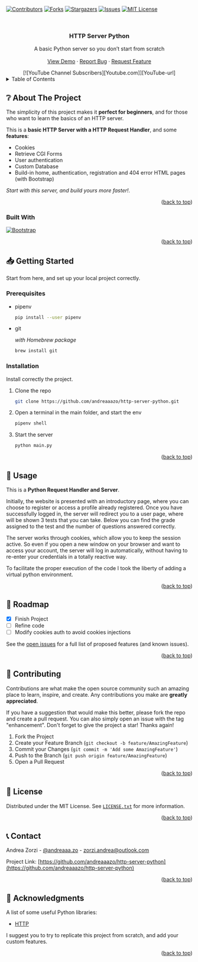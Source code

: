 <!-- PROJECT SHIELDS -->
[![Contributors][contributors-shield]][contributors-url]
[![Forks][forks-shield]][forks-url]
[![Stargazers][stars-shield]][stars-url]
[![Issues][issues-shield]][issues-url]
[![MIT License][license-shield]][license-url]



<!-- PROJECT LOGO -->
<br />
<div align="center">

  <h3 align="center">HTTP Server Python</h3>

  <p align="center">
    A basic Python server so you don’t start from scratch
    <br />
    <br />
    <a href="https://github.com/andreaaazo/http-server-python">View Demo</a>
    ·
    <a href="https://github.com/andreaaazo/http-server-python/issues">Report Bug</a>
    ·
    <a href="https://github.com/andreaaazo/http-server-python/issues">Request Feature</a>
  </p>
    [![YouTube Channel Subscribers][Youtube.com]][YouTube-url]
</div>



<!-- TABLE OF CONTENTS -->
<details>
  <summary>Table of Contents</summary>
  <ol>
    <li>
      <a href="#-about-the-project">About The Project</a>
      <ul>
        <li><a href="#built-with">Built With</a></li>
      </ul>
    </li>
    <li>
      <a href="#-getting-started">Getting Started</a>
      <ul>
        <li><a href="#prerequisites">Prerequisites</a></li>
        <li><a href="#installation">Installation</a></li>
      </ul>
    </li>
    <li><a href="#-usage">Usage</a></li>
    <li><a href="#-roadmap">Roadmap</a></li>
    <li><a href="#-contributing">Contributing</a></li>
    <li><a href="#-license">License</a></li>
    <li><a href="#-contact">Contact</a></li>
    <li><a href="#-acknowledgments">Acknowledgments</a></li>
  </ol>
</details>



<!-- ABOUT THE PROJECT -->
## ❔ About The Project

The simplicity of this project makes it **perfect for beginners**, and for those who want to learn the basics of an HTTP server.

This is a **basic HTTP Server with a HTTP Request Handler**, and some **features**:
- Cookies
- Retrieve CGI Forms 
- User authentication
- Custom Database
- Build-in home, authentication, registration and 404 error HTML pages (with Bootstrap)

_Start with this server, and build yours more faster!_. 

<p align="right">(<a href="#readme-top">back to top</a>)</p>



### Built With
[![Bootstrap][Bootstrap.com]][Bootstrap-url]

<p align="right">(<a href="#readme-top">back to top</a>)</p>



<!-- GETTING STARTED -->
## 📥 Getting Started

Start from here, and set up your local project correctly.


### Prerequisites

* pipenv
  ```zsh
  pip install --user pipenv
  ```
  
* git  

    _with Homebrew package_
    ```zsh
    brew install git
    ```
  
### Installation

Install correctly the project.

1. Clone the repo
   ```sh
   git clone https://github.com/andreaaazo/http-server-python.git
   ```
3. Open a terminal in the main folder, and start the env
   ```zsh
   pipenv shell
   ```
   
4. Start the server
   ```zsh
   python main.py
   ```

<p align="right">(<a href="#readme-top">back to top</a>)</p>



<!-- USAGE EXAMPLES -->
## 🔨 Usage

This is a **Python Request Handler and Server**.  

Initially, the website is presented with an introductory page, where you can choose to register or access a profile already registered.
Once you have successfully logged in, the server will redirect you to a user page, where will be shown 3 tests that you can take. Below you can find the grade assigned to the test and the number of questions answered correctly.


The server works through cookies, which allow you to keep the session active. So even if you open a new window on your browser and want to access your account, the server will log in automatically, without having to re-enter your credentials in a totally reactive way.


To facilitate the proper execution of the code I took the liberty of adding a virtual python environment.

<p align="right">(<a href="#readme-top">back to top</a>)</p>



<!-- ROADMAP -->
## 📍 Roadmap

- [x] Finish Project
- [ ] Refine code 
- [ ] Modify cookies auth to avoid cookies injections

See the [open issues](https://github.com/andreaaazo/http-server-python/issues) for a full list of proposed features (and known issues).

<p align="right">(<a href="#readme-top">back to top</a>)</p>



<!-- CONTRIBUTING -->
## 🤝 Contributing

Contributions are what make the open source community such an amazing place to learn, inspire, and create. Any contributions you make are **greatly appreciated**.

If you have a suggestion that would make this better, please fork the repo and create a pull request. You can also simply open an issue with the tag "enhancement".
Don't forget to give the project a star! Thanks again!

1. Fork the Project
2. Create your Feature Branch (`git checkout -b feature/AmazingFeature`)
3. Commit your Changes (`git commit -m 'Add some AmazingFeature'`)
4. Push to the Branch (`git push origin feature/AmazingFeature`)
5. Open a Pull Request

<p align="right">(<a href="#readme-top">back to top</a>)</p>



<!-- LICENSE -->
## 📝 License

Distributed under the MIT License. See [`LICENSE.txt`](https://github.com/andreaaazo/http-server-python/blob/main/LICENSE) for more information.

<p align="right">(<a href="#readme-top">back to top</a>)</p>



<!-- CONTACT -->
## 📞 Contact

Andrea Zorzi - [@andreaaa.zo](https://twitter.com/your_username) - zorzi.andrea@outlook.com

Project Link: [https://github.com/andreaaazo/http-server-python](https://github.com/andreaaazo/http-server-python)

<p align="right">(<a href="#readme-top">back to top</a>)</p>



<!-- ACKNOWLEDGMENTS -->
## 📑 Acknowledgments

A list of some useful Python libraries:

* [HTTP](https://docs.python.org/3/library/http.server.html#)

I suggest you to try to replicate this project from scratch, and add your custom features.

<p align="right">(<a href="#readme-top">back to top</a>)</p>



<!-- MARKDOWN LINKS & IMAGES -->
<!-- https://www.markdownguide.org/basic-syntax/#reference-style-links -->
[contributors-shield]: https://img.shields.io/github/contributors/andreaaazo/http-server-python.svg?style=for-the-badge
[contributors-url]: https://github.com/andreaaazo/http-server-python/graphs/contributors
[forks-shield]: https://img.shields.io/github/forks/andreaaazo/http-server-python.svg?style=for-the-badge
[forks-url]: https://github.com/andreaaazo/http-server-python/network/members
[stars-shield]: https://img.shields.io/github/stars/andreaaazo/http-server-python.svg?style=for-the-badge
[stars-url]: https://github.com/andreaaazo/http-server-python/stargazers
[issues-shield]: https://img.shields.io/github/issues/andreaaazo/http-server-python.svg?style=for-the-badge
[issues-url]: https://github.com/andreaaazo/http-server-python/issues
[license-shield]: https://img.shields.io/github/license/andreaaazo/http-server-python.svg?style=for-the-badge
[license-url]: https://github.com/andreaaazo/http-server-python/blob/master/LICENSE.txt
[product-screenshot]: images/screenshot.png
[Next.js]: https://img.shields.io/badge/next.js-000000?style=for-the-badge&logo=nextdotjs&logoColor=white
[Next-url]: https://nextjs.org/
[React.js]: https://img.shields.io/badge/React-20232A?style=for-the-badge&logo=react&logoColor=61DAFB
[React-url]: https://reactjs.org/
[Vue.js]: https://img.shields.io/badge/Vue.js-35495E?style=for-the-badge&logo=vuedotjs&logoColor=4FC08D
[Vue-url]: https://vuejs.org/
[Angular.io]: https://img.shields.io/badge/Angular-DD0031?style=for-the-badge&logo=angular&logoColor=white
[Angular-url]: https://angular.io/
[Svelte.dev]: https://img.shields.io/badge/Svelte-4A4A55?style=for-the-badge&logo=svelte&logoColor=FF3E00
[Svelte-url]: https://svelte.dev/
[Laravel.com]: https://img.shields.io/badge/Laravel-FF2D20?style=for-the-badge&logo=laravel&logoColor=white
[Laravel-url]: https://laravel.com
[Bootstrap.com]: https://img.shields.io/badge/Bootstrap-563D7C?style=for-the-badge&logo=bootstrap&logoColor=white
[Bootstrap-url]: https://getbootstrap.com
[JQuery.com]: https://img.shields.io/badge/jQuery-0769AD?style=for-the-badge&logo=jquery&logoColor=white
[JQuery-url]: https://jquery.com 
[YouTube.com]: https://img.shields.io/youtube/channel/subscribers/UCAMPX_yvXMXMidga9hTYyAQ?style=social
[YouTube-url]: https://www.youtube.com/channel/UCAMPX_yvXMXMidga9hTYyAQ
